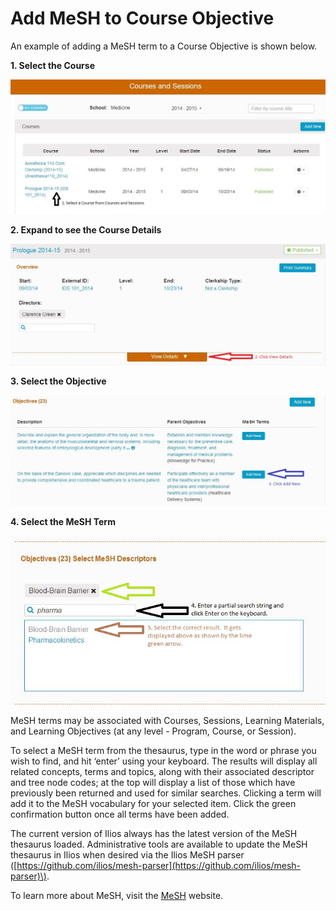 # Add MeSH to Course Objective

An example of adding a MeSH term to a Course Objective is shown below.

**1. Select the Course**

![Add MeSH to Course Objective Part 1](../../.gitbook/assets/add_mesh1.jpg)

**2. Expand to see the Course Details**

![Expand the Course Details](../../.gitbook/assets/add_mesh2.jpg)

**3. Select the Objective**

![Select the Objective](../../.gitbook/assets/add_mesh3.jpg)

**4. Select the MeSH Term**

![Select the MeSH Term](../../.gitbook/assets/add_mesh4.jpg)

MeSH terms may be associated with Courses, Sessions, Learning Materials, and Learning Objectives \(at any level - Program, Course, or Session\).

To select a MeSH term from the thesaurus, type in the word or phrase you wish to find, and hit ‘enter’ using your keyboard. The results will display all related concepts, terms and topics, along with their associated descriptor and tree node codes; at the top will display a list of those which have previously been returned and used for similar searches. Clicking a term will add it to the MeSH vocabulary for your selected item. Click the green confirmation button once all terms have been added.

The current version of Ilios always has the latest version of the MeSH thesaurus loaded. Administrative tools are available to update the MeSH thesaurus in Ilios when desired via the Ilios MeSH parser \([https://github.com/ilios/mesh-parser](https://github.com/ilios/mesh-parser)\).

To learn more about MeSH, visit the [MeSH](http://www.nlm.nih.gov/mesh/) website.

